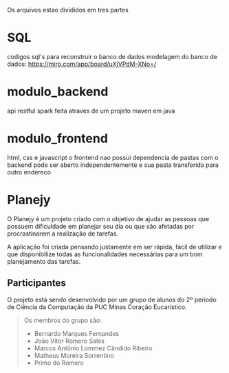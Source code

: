Os arquivos estao divididos em tres partes

# SQL
codigos sql's para reconstruir o banco de dados
modelagem do banco de dados: https://miro.com/app/board/uXjVPdM-XNo=/

# modulo_backend
api restful spark feita atraves de um projeto maven em java


# modulo_frontend
html, css e javascript
o frontend nao possui dependencia de pastas com o backend
pode ser aberto independentemente e sua pasta transferida para outro endereco




# Planejy  

O Planejy é um projeto criado com o objetivo de ajudar as pessoas que possuem dificuldade em planejar seu dia ou que são afetadas por procrastinarem a realização de tarefas.

A aplicação foi criada pensando justamente em ser rápida, fácil de utilizar e que disponibilize todas as funcionalidades necessárias para um bom planejamento das tarefas.


## Participantes

O projeto está sendo desenvolvido por um grupo de alunos do 2º período de Ciência da Computação da PUC Minas Coração Eucarístico.

> Os membros do grupo são: 
> - Bernardo Marques Fernandes
> - João Vitor Romero Sales
> - Marcos Antônio Lommez Cândido Ribeiro
> - Matheus Moreira Sorrentino
> - Primo do Romero
